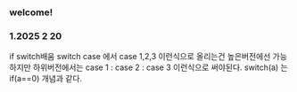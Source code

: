 ### welcome!

### 1.2025 2 20
if switch배움
switch case 에서 case 1,2,3 이런식으로 올리는건 높은버전에선 가능하지만 하위버전에서는 case 1 : case 2 : case 3 이런식으로 써야된다.
switch(a) 는 if(a==0) 개념과 같다.
